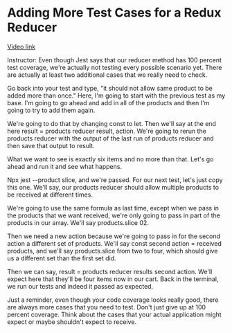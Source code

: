 # Adding More Test Cases for a Redux Reducer

[Video link](https://www.egghead.io/lessons/egghead-adding-more-test-cases-for-a-redux-reducer?pl=confidently-testing-redux-applications-with-jest-typescript-16e17d9b)



Instructor: Even though Jest says that our reducer method has 100 percent test coverage, we're actually not testing every possible scenario yet. There are actually at least two additional cases that we really need to check.

Go back into your test and type, "it should not allow same product to be added more than once." Here, I'm going to start with the previous test as my base. I'm going to go ahead and add in all of the products and then I'm going to try to add them again.

We're going to do that by changing const to let. Then we'll say at the end here result = products reducer result, action. We're going to rerun the products reducer with the output of the last run of products reducer and then save that output to result.

What we want to see is exactly six items and no more than that. Let's go ahead and run it and see what happens.

Npx jest --product slice, and we're passed. For our next test, let's just copy this one. We'll say, our products reducer should allow multiple products to be received at different times.

We're going to use the same formula as last time, except when we pass in the products that we want received, we're only going to pass in part of the products in our array. We'll say products.slice 02.

Then we need a new action because we're going to pass in for the second action a different set of products. We'll say const second action = received products, and we'll say products.slice from two to four, which should give us a different set than the first set did.

Then we can say, result = products reducer results second action. We'll expect here that they'll be four items now in our cart. Back in the terminal, we run our tests and indeed it passed as expected.

Just a reminder, even though your code coverage looks really good, there are always more cases that you need to test. Don't just give up at 100 percent coverage. Think about the cases that your actual application might expect or maybe shouldn't expect to receive.
